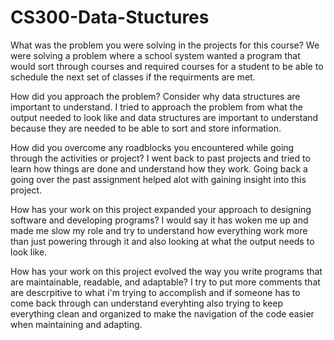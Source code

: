# CS300-Data-Stuctures

What was the problem you were solving in the projects for this course?
We were solving a problem where a school system wanted a program that would sort through courses and required courses for a student to be able to schedule the next set of classes if the requirments are met.

How did you approach the problem? Consider why data structures are important to understand.
I tried to approach the problem from what the output needed to look like and data structures are important to understand because they are needed to be able to sort and store information.

How did you overcome any roadblocks you encountered while going through the activities or project?
I went back to past projects and tried to learn how things are done and understand how they work. Going back a going over the past assignment helped alot with gaining insight into this project.

How has your work on this project expanded your approach to designing software and developing programs?
I would say it has woken me up and made me slow my role and try to understand how everything work more than just powering through it and also looking at what the output needs to look like.

How has your work on this project evolved the way you write programs that are maintainable, readable, and adaptable?
I try to put more comments that are descrpitive to what i'm trying to accomplish and if someone has to come back through can understand everyhting also trying to keep everything clean and organized to make the navigation of the code easier when maintaining and adapting. 
